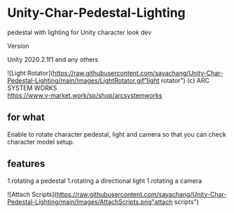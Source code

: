 # Unity-Char-Pedestal-Lighting
pedestal with lighting for Unity character look dev

Version

Unity 2020.2.1f1 and any others  

![Light Rotator](https://raw.githubusercontent.com/sayachang/Unity-Char-Pedestal-Lighting/main/Images/LightRotator.gif"light rotator")
(c) ARC SYSTEM WORKS  
https://www.v-market.work/sp/shop/arcsystemworks

## for what  
Enable to rotate character pedestal, light and camera so that you can check character model setup.

## features  
1.rotating a pedestal
1.rotating a directional light
1.rotating a camera

![Attach Scripts](https://raw.githubusercontent.com/sayachang/Unity-Char-Pedestal-Lighting/main/Images/AttachScripts.png"attach scripts")


